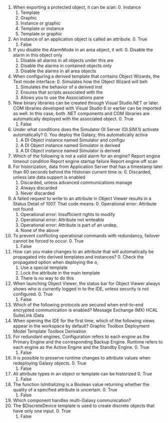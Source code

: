 1. When exporting a protected object, it can be a/an: 
    0. Instance
    1. Template
    2. Graphic
    3. Instance or graphic
    4. Template or instance 
    5. Template or graphic
2. An instance of an application object is called an attribute. 
    0. True 
    1. False
3. If you disable the AlarmMode in an area object, it will: 
    0. Disable the alarm in this object only 
    1. Disable all alarms in all objects under this are 
    2. Disable the alarms in contained objects only 
    3. Disable the alarms in all area objects
4. When configuring a derived template that contains Object Wizards, the Test mode interface: 
    0. Simulates how the Object Wizard will beh 
    1. Simulates the behavior of a derived inst 
    2. Ensures that scripts associated with the 
    3. Allows you to use the Associations pane
5. New binary libraries can be created through Visual Studio.NET or later. COM libraries developed with Visual Studio 6 or earlier can be imported as well. In this case, both .NET components and COM libraries are automatically deployed with the associated object. 
    0. True 
    1. False
6. Under what conditions does the Simulator OI Server (OI.SIM.1) activate automatically? 
    0. You deploy the Galaxy; this automatically activa 
    1. A DI Object instance named Simulator and configu 
    2. A DI Object instance named Simulator is derived  
    3. A DI Object instance named Simulator is derived
7. Which of the following is not a valid alarm for an engine? Report engine timeout condition Report engine startup failure Report engine off scan
8. For historization, data from Application Server that has a timestamp later than 60 seconds behind the Historian current time is: 
    0. Discarded, unless late data support is enabled 
    1. Discarded, unless advanced communications manage 
    2. Always discarded 
    3. Never discarded
9. A failed request to write to an attribute in Object Viewer results in a Status Detail of 1007. That code means: 
    0. Operational error: Attribute not found 
    1. Operational error: Insufficient rights to modify 
    2. Operational error: Attribute not writeable 
    3. Operational error: Attribute is part of an undep, 
    4. None of the above
10. To prevent conflicting operational commands with redundancy, failover cannot be forced to occur. 
    0. True 
    1. False
11. How can you make changes to an attribute that will automatically be propagated into derived templates and instances? 
    0. Check the propagated option when deploying the o, 
    1. Use a special template 
    2. Lock the attribute in the main template 
    3. There is no way to do this       
12. When launching Object Viewer, the status bar for Object Viewer always shows who is currently logged in to the IDE, unless security is not configured. 
    0. True 
    1. False
13. Which of the following protocols are secured when end-to-end encrypted communication is enabled? Message Exchange (MX)  HCAL  SuiteLink  iData
14. When opening the IDE for the first time, which of the following views appear in the workspace by default? Graphic Toolbox   Deployment  Model  Template Toolbox  Derivation
15. For redundant engines, Configuration refers to each engine as the Primary Engine and the corresponding Backup Engine. Runtime refers to each engine as the Active Engine and the Standby Engine. 
    0. True 
    1. False
16. It is possible to preserve runtime changes to attribute values when redeploying Galaxy objects. 
    0. True 
    1. False
17. All attribute types in an object or template can be historized 
    0. True 
    1. False
18. The function IsInitializing is a Boolean value returning whether the quality of a specified attribute is uncertain. 
    0. True 
    1. False
19. Which component handles multi-Galaxy communication?
20. The $DiscreteDevice template is used to create discrete objects that have only one input. 
    0. True 
    1. False